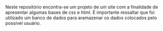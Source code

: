 <div> 
Neste repositório encontra-se um projeto de um site com a finalidade de apresentar algumas bases de css e html. 
É importante ressaltar que foi utilizado um banco de dados para aramazenar os dados colocados pelo possível usuário.
</div>
